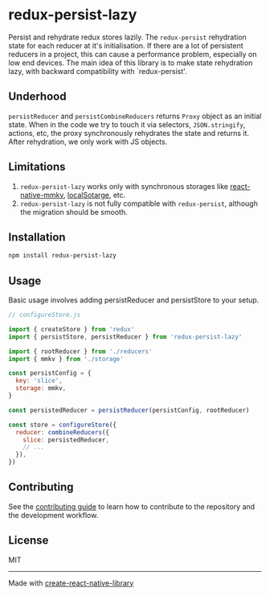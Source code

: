 # redux-persist-lazy

Persist and rehydrate redux stores lazily.
The `redux-persist` rehydration state for each reducer at it's initialisation.
If there are a lot of persistent reducers in a project, this can cause a performance problem, especially on low end devices.
The main idea of this library is to make state rehydration lazy, with backward compatibility with `redux-persist'.

## Underhood

`persistReducer` and `persistCombineReducers` returns `Proxy` object as an initial state. When in the code we try to touch it via selectors, `JSON.stringify`, actions, etc, the proxy synchronously rehydrates the state and returns it.
After rehydration, we only work with JS objects.

## Limitations
1. `redux-persist-lazy` works only with synchronous storages like [react-native-mmkv](https://github.com/mrousavy/react-native-mmkv), [localSotarge](https://developer.mozilla.org/en-US/docs/Web/API/Window/localStorage), etc.
2. `redux-persist-lazy` is not fully compatible with `redux-persist`, although the migration should be smooth.

## Installation

```sh
npm install redux-persist-lazy
```

## Usage

Basic usage involves adding persistReducer and persistStore to your setup.

```js
// configureStore.js

import { createStore } from 'redux'
import { persistStore, persistReducer } from 'redux-persist-lazy'

import { rootReducer } from './reducers'
import { mmkv } from './storage'

const persistConfig = {
  key: 'slice',
  storage: mmkv,
}

const persistedReducer = persistReducer(persistConfig, rootReducer)

const store = configureStore({
  reducer: combineReducers({
    slice: persistedReducer,
    // ...
  }),
})
```


## Contributing

See the [contributing guide](CONTRIBUTING.md) to learn how to contribute to the repository and the development workflow.

## License

MIT

---

Made with [create-react-native-library](https://github.com/callstack/react-native-builder-bob)
